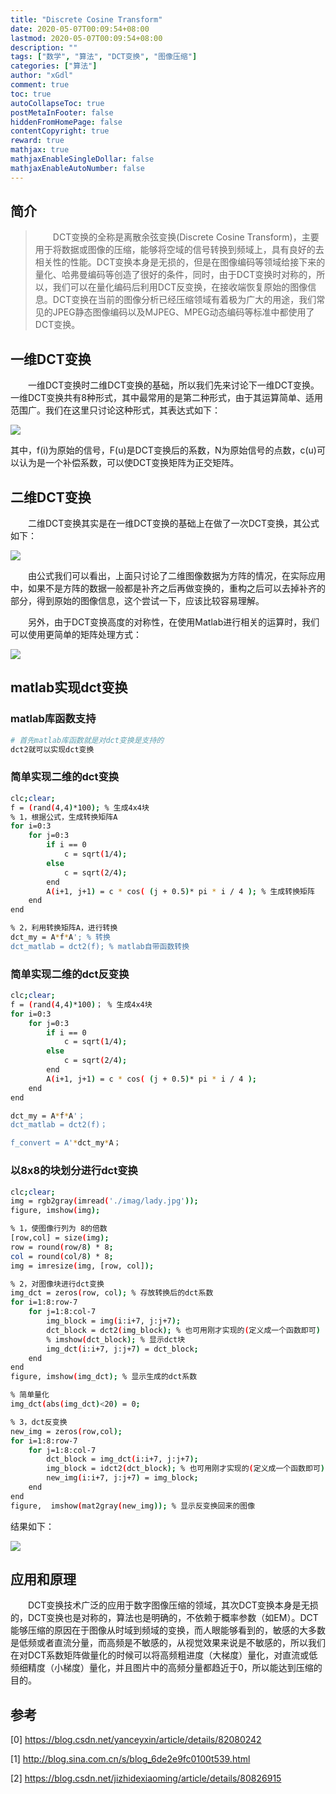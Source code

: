 ```yaml
---
title: "Discrete Cosine Transform"
date: 2020-05-07T00:09:54+08:00
lastmod: 2020-05-07T00:09:54+08:00
description: ""
tags: ["数学", "算法", "DCT变换", "图像压缩"]
categories: ["算法"]
author: "xGdl"
comment: true
toc: true
autoCollapseToc: true
postMetaInFooter: false
hiddenFromHomePage: false
contentCopyright: true
reward: true
mathjax: true
mathjaxEnableSingleDollar: false
mathjaxEnableAutoNumber: false
---
```



## 简介

>&emsp;&emsp;DCT变换的全称是离散余弦变换(Discrete Cosine Transform)，主要用于将数据或图像的压缩，能够将空域的信号转换到频域上，具有良好的去相关性的性能。DCT变换本身是无损的，但是在图像编码等领域给接下来的量化、哈弗曼编码等创造了很好的条件，同时，由于DCT变换时对称的，所以，我们可以在量化编码后利用DCT反变换，在接收端恢复原始的图像信息。DCT变换在当前的图像分析已经压缩领域有着极为广大的用途，我们常见的JPEG静态图像编码以及MJPEG、MPEG动态编码等标准中都使用了DCT变换。


## 一维DCT变换

&emsp;&emsp;一维DCT变换时二维DCT变换的基础，所以我们先来讨论下一维DCT变换。一维DCT变换共有8种形式，其中最常用的是第二种形式，由于其运算简单、适用范围广。我们在这里只讨论这种形式，其表达式如下：

![](/images/dct00.png)

其中，f(i)为原始的信号，F(u)是DCT变换后的系数，N为原始信号的点数，c(u)可以认为是一个补偿系数，可以使DCT变换矩阵为正交矩阵。



## 二维DCT变换

&emsp;&emsp;二维DCT变换其实是在一维DCT变换的基础上在做了一次DCT变换，其公式如下：

![](/images/dct01.png)

&emsp;&emsp;由公式我们可以看出，上面只讨论了二维图像数据为方阵的情况，在实际应用中，如果不是方阵的数据一般都是补齐之后再做变换的，重构之后可以去掉补齐的部分，得到原始的图像信息，这个尝试一下，应该比较容易理解。

&emsp;&emsp;另外，由于DCT变换高度的对称性，在使用Matlab进行相关的运算时，我们可以使用更简单的矩阵处理方式：


![](/images/dct02.jpg)



## matlab实现dct变换

### matlab库函数支持

```bash
# 首先matlab库函数就是对dct变换是支持的
dct2就可以实现dct变换
```

### 简单实现二维的dct变换

```bash
clc;clear;
f = (rand(4,4)*100); % 生成4x4块
% 1，根据公式，生成转换矩阵A
for i=0:3
    for j=0:3
        if i == 0
            c = sqrt(1/4);
        else
            c = sqrt(2/4);
        end
        A(i+1, j+1) = c * cos( (j + 0.5)* pi * i / 4 ); % 生成转换矩阵
    end
end

% 2，利用转换矩阵A，进行转换
dct_my = A*f*A'; % 转换
dct_matlab = dct2(f); % matlab自带函数转换
```

### 简单实现二维的dct反变换

```bash
clc;clear;
f = (rand(4,4)*100)； % 生成4x4块
for i=0:3
    for j=0:3
        if i == 0
            c = sqrt(1/4);
        else
            c = sqrt(2/4);
        end
        A(i+1, j+1) = c * cos( (j + 0.5)* pi * i / 4 );
    end
end

dct_my = A*f*A'；
dct_matlab = dct2(f)；

f_convert = A'*dct_my*A；
```



### 以8x8的块划分进行dct变换

```bash
clc;clear;
img = rgb2gray(imread('./imag/lady.jpg'));
figure, imshow(img); 

% 1，使图像行列为 8的倍数
[row,col] = size(img);
row = round(row/8) * 8; 
col = round(col/8) * 8;
img = imresize(img, [row, col]);

% 2，对图像块进行dct变换
img_dct = zeros(row, col); % 存放转换后的dct系数
for i=1:8:row-7
    for j=1:8:col-7
        img_block = img(i:i+7, j:j+7);
        dct_block = dct2(img_block); % 也可用刚才实现的(定义成一个函数即可)
        % imshow(dct_block); % 显示dct块
        img_dct(i:i+7, j:j+7) = dct_block;
    end
end
figure, imshow(img_dct); % 显示生成的dct系数

% 简单量化
img_dct(abs(img_dct)<20) = 0;

% 3，dct反变换
new_img = zeros(row,col);
for i=1:8:row-7
    for j=1:8:col-7
        dct_block = img_dct(i:i+7, j:j+7);
        img_block = idct2(dct_block); % 也可用刚才实现的(定义成一个函数即可)
        new_img(i:i+7, j:j+7) = img_block;
    end
end
figure,  imshow(mat2gray(new_img)); % 显示反变换回来的图像
```


结果如下：

![](/images/dct03.jpg)



## 应用和原理

&emsp;&emsp;DCT变换技术广泛的应用于数字图像压缩的领域，其次DCT变换本身是无损的，DCT变换也是对称的，算法也是明确的，不依赖于概率参数（如EM）。DCT能够压缩的原因在于图像从时域到频域的变换，而人眼能够看到的，敏感的大多数是低频或者直流分量，而高频是不敏感的，从视觉效果来说是不敏感的，所以我们在对DCT系数矩阵做量化的时候可以将高频粗进度（大梯度）量化，对直流或低频细精度（小梯度）量化，并且图片中的高频分量都趋近于0，所以能达到压缩的目的。


## 参考

[0] https://blog.csdn.net/yanceyxin/article/details/82080242

[1] http://blog.sina.com.cn/s/blog_6de2e9fc0100t539.html

[2] https://blog.csdn.net/jizhidexiaoming/article/details/80826915